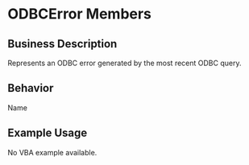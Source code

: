 # ODBCError Members

## Business Description
Represents an ODBC error generated by the most recent ODBC query.

## Behavior
Name

## Example Usage
No VBA example available.